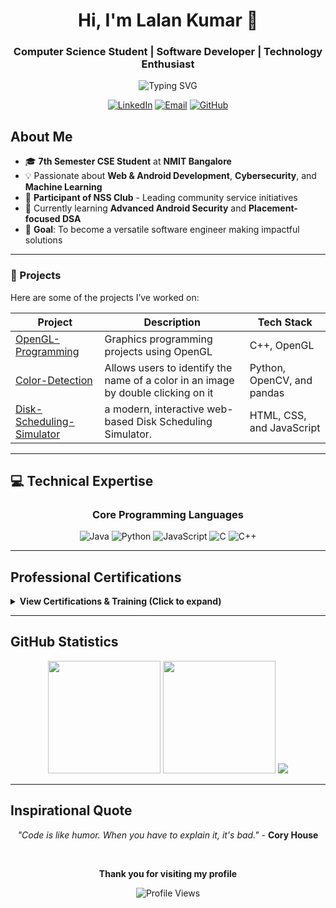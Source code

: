<div align="center">

# Hi, I'm **Lalan Kumar** 👋
### Computer Science Student | Software Developer | Technology Enthusiast

<img src="https://readme-typing-svg.herokuapp.com?font=Fira+Code&pause=1000&color=2E86AB&center=true&vCenter=true&width=500&lines=CSE+Student+at+NMIT+Bangalore;Full+Stack+Developer;Cybersecurity+Researcher;Machine+Learning+Enthusiast" alt="Typing SVG" />

<br>

[![LinkedIn](https://img.shields.io/badge/LinkedIn-0077B5?style=for-the-badge&logo=linkedin&logoColor=white)](https://www.linkedin.com/in/lalankumar17/)
[![Email](https://img.shields.io/badge/Email-D14836?style=for-the-badge&logo=gmail&logoColor=white)](mailto:iamlalan27@gmail.com)
[![GitHub](https://img.shields.io/badge/GitHub-181717?style=for-the-badge&logo=github&logoColor=white)](https://github.com/lalankumar17)

</div>


##  About Me

- 🎓 **7th Semester CSE Student** at **NMIT Bangalore**
- 💡 Passionate about **Web & Android Development**, **Cybersecurity**, and **Machine Learning**
- 🏅 **Participant of NSS Club** - Leading community service initiatives
- 🌱 Currently learning **Advanced Android Security** and **Placement-focused DSA**
- 🎯 **Goal**: To become a versatile software engineer making impactful solutions

---

### 🚀 Projects

Here are some of the projects I’ve worked on:

| Project | Description | Tech Stack |
|--------|-------------|------------|
|[OpenGL-Programming](https://github.com/lalankumar17/OpenGL-Programming) | Graphics programming projects using OpenGL | C++, OpenGL |
|[Color-Detection](https://github.com/lalankumar17/Color-Detection) | Allows users to identify the name of a color in an image by double clicking on it | Python, OpenCV, and pandas |
|[Disk-Scheduling-Simulator](https://github.com/lalankumar17/Disk-Scheduling-Simulator) | a modern, interactive web-based Disk Scheduling Simulator. | HTML, CSS, and JavaScript |


---

## 💻 Technical Expertise

<div align="center">

### Core Programming Languages
![Java](https://img.shields.io/badge/Java-007396?style=for-the-badge&logo=openjdk&logoColor=white)
![Python](https://img.shields.io/badge/Python-3776AB?style=for-the-badge&logo=python&logoColor=white)
![JavaScript](https://img.shields.io/badge/JavaScript-F7DF1E?style=for-the-badge&logo=javascript&logoColor=black)
![C](https://img.shields.io/badge/C-A8B9CC?style=for-the-badge&logo=c&logoColor=black)
![C++](https://img.shields.io/badge/C++-00599C?style=for-the-badge&logo=cplusplus&logoColor=white)


</div>


</div>

---

## Professional Certifications

<details>
<summary><strong>View Certifications & Training (Click to expand)</strong></summary>

<br>

| Certification | Issuing Organization | Duration |
|---------------|---------------------|----------|
| Programming Using Java | Infosys Springboard | 113 hours + Assessment |
| Database Management Systems | Infosys Springboard | 63 hours 50 minutes |
| Operating Systems Fundamentals | Cisco Networking Academy | 12 hours |
| Machine Learning Foundation | Infosys Springboard | 17 hours + Assessment |
| Additive Manufacturing & Industry 4.0 | EOS @ NMIT | 24 hours |
| Cybersecurity and Ethical Hacking | NMIT Workshop | 3 Days Intensive |
| AWS Cloud Foundation | Amazon Web Services | 20 hours |
| Cybersecurity Tools and Technologies | Coursera | 20 hours 13 minutes |
| Introduction to Networking and Cloud Computing | Coursera | 20 hours |
| Oracle Cloud Infrastructure Foundations | Oracle University | 8 hours |

</details>

---


##  GitHub Statistics

<div align="center">

<img height="180em" src="https://github-readme-stats.vercel.app/api?username=lalankumar17&show_icons=true&hide_border=true&count_private=true&theme=tokyonight" />
<img height="180em" src="https://github-readme-stats.vercel.app/api/top-langs/?username=lalankumar17&layout=compact&hide_border=true&theme=tokyonight" />

<img src="https://github-readme-streak-stats.herokuapp.com/?user=lalankumar17&theme=tokyonight&hide_border=true" />

</div>

---


##  Inspirational Quote

<div align="center">

*"Code is like humor. When you have to explain it, it's bad."* - **Cory House**

<br>

**Thank you for visiting my profile**

<img src="https://komarev.com/ghpvc/?username=lalankumar17&style=flat-square&color=blue" alt="Profile Views" />

</div>


